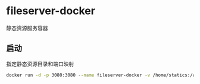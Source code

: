 # fileserver-docker

静态资源服务容器

## 启动

指定静态资源目录和端口映射

```bash
docker run -d -p 3080:3080 --name fileserver-docker -v /home/statics:/app/statics
```
